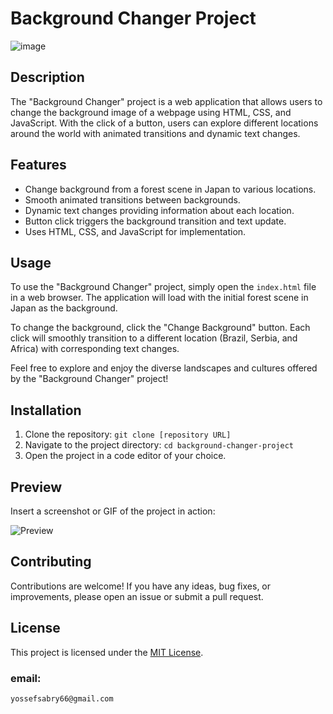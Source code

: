 # Background Changer Project

![image](/chrome_qjIthMvVgD.gif)

## Description

The "Background Changer" project is a web application that allows users to change the background image of a webpage using HTML, CSS, and JavaScript. With the click of a button, users can explore different locations around the world with animated transitions and dynamic text changes.

## Features

- Change background from a forest scene in Japan to various locations.
- Smooth animated transitions between backgrounds.
- Dynamic text changes providing information about each location.
- Button click triggers the background transition and text update.
- Uses HTML, CSS, and JavaScript for implementation.

## Usage

To use the "Background Changer" project, simply open the `index.html` file in a web browser. The application will load with the initial forest scene in Japan as the background.

To change the background, click the "Change Background" button. Each click will smoothly transition to a different location (Brazil, Serbia, and Africa) with corresponding text changes.

Feel free to explore and enjoy the diverse landscapes and cultures offered by the "Background Changer" project!

## Installation

1. Clone the repository: `git clone [repository URL]`
2. Navigate to the project directory: `cd background-changer-project`
3. Open the project in a code editor of your choice.

## Preview

Insert a screenshot or GIF of the project in action:

![Preview](preview.gif)

## Contributing

Contributions are welcome! If you have any ideas, bug fixes, or improvements, please open an issue or submit a pull request.

## License

This project is licensed under the [MIT License](LICENSE).

### email:
```
yossefsabry66@gmail.com
```
